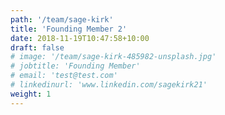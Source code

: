 ```yaml
---
path: '/team/sage-kirk'
title: 'Founding Member 2'
date: 2018-11-19T10:47:58+10:00
draft: false
# image: '/team/sage-kirk-485982-unsplash.jpg'
# jobtitle: 'Founding Member'
# email: 'test@test.com'
# linkedinurl: 'www.linkedin.com/sagekirk21'
weight: 1
---
```


<!-- Lorem ipsum dolor sit amet, consectetur adipiscing elit, sed do eiusmod tempor incididunt ut labore et dolore magna aliqua. Bibendum arcu vitae elementum curabitur vitae nunc sed. Tortor at risus viverra adipiscing at in. -->
